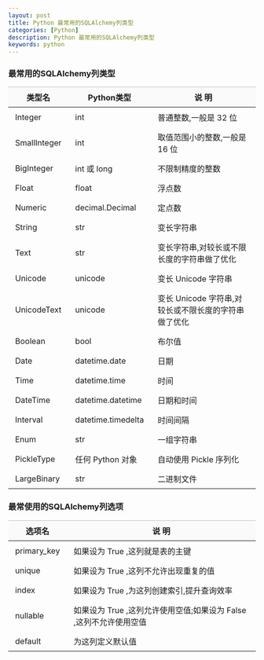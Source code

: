```yaml
---
layout: post
title: Python 最常用的SQLAlchemy列类型
categories: [Python]
description: Python 最常用的SQLAlchemy列类型
keywords: python
---
```

### **最常用的SQLAlchemy列类型**

<table>
    <thead style="margin: 0px; padding: 0px;">
        <tr style="margin: 0px; padding: 0px;" class="firstRow">
            <th style="margin: 0px; padding: 8px 14px; background-color: rgb(250, 250, 250); border-color: rgb(192, 192, 192); border-collapse: collapse; min-width: 50px;">
                类型名
            </th>
            <th style="margin: 0px; padding: 8px 14px; background-color: rgb(250, 250, 250); border-color: rgb(192, 192, 192); border-collapse: collapse; min-width: 50px;">
                Python类型
            </th>
            <th style="margin: 0px; padding: 8px 14px; background-color: rgb(250, 250, 250); border-color: rgb(192, 192, 192); border-collapse: collapse; min-width: 50px;">
                说 明
            </th>
        </tr>
    </thead>
    <tbody style="margin: 0px; padding: 0px;">
        <tr style="margin: 0px; padding: 0px;">
            <td style="margin: 0px; padding: 8px 14px; border-color: rgb(192, 192, 192); border-collapse: collapse; min-width: 50px;">
                Integer
            </td>
            <td style="margin: 0px; padding: 8px 14px; border-color: rgb(192, 192, 192); border-collapse: collapse; min-width: 50px;">
                int
            </td>
            <td style="margin: 0px; padding: 8px 14px; border-color: rgb(192, 192, 192); border-collapse: collapse; min-width: 50px;">
                普通整数,一般是 32 位
            </td>
        </tr>
        <tr style="margin: 0px; padding: 0px;">
            <td style="margin: 0px; padding: 8px 14px; border-color: rgb(192, 192, 192); border-collapse: collapse; min-width: 50px;">
                SmallInteger
            </td>
            <td style="margin: 0px; padding: 8px 14px; border-color: rgb(192, 192, 192); border-collapse: collapse; min-width: 50px;">
                int
            </td>
            <td style="margin: 0px; padding: 8px 14px; border-color: rgb(192, 192, 192); border-collapse: collapse; min-width: 50px;">
                取值范围小的整数,一般是 16 位
            </td>
        </tr>
        <tr style="margin: 0px; padding: 0px;">
            <td style="margin: 0px; padding: 8px 14px; border-color: rgb(192, 192, 192); border-collapse: collapse; min-width: 50px;">
                BigInteger
            </td>
            <td style="margin: 0px; padding: 8px 14px; border-color: rgb(192, 192, 192); border-collapse: collapse; min-width: 50px;">
                int 或 long
            </td>
            <td style="margin: 0px; padding: 8px 14px; border-color: rgb(192, 192, 192); border-collapse: collapse; min-width: 50px;">
                不限制精度的整数
            </td>
        </tr>
        <tr style="margin: 0px; padding: 0px;">
            <td style="margin: 0px; padding: 8px 14px; border-color: rgb(192, 192, 192); border-collapse: collapse; min-width: 50px;">
                Float
            </td>
            <td style="margin: 0px; padding: 8px 14px; border-color: rgb(192, 192, 192); border-collapse: collapse; min-width: 50px;">
                float
            </td>
            <td style="margin: 0px; padding: 8px 14px; border-color: rgb(192, 192, 192); border-collapse: collapse; min-width: 50px;">
                浮点数
            </td>
        </tr>
        <tr style="margin: 0px; padding: 0px;">
            <td style="margin: 0px; padding: 8px 14px; border-color: rgb(192, 192, 192); border-collapse: collapse; min-width: 50px;">
                Numeric
            </td>
            <td style="margin: 0px; padding: 8px 14px; border-color: rgb(192, 192, 192); border-collapse: collapse; min-width: 50px;">
                decimal.Decimal
            </td>
            <td style="margin: 0px; padding: 8px 14px; border-color: rgb(192, 192, 192); border-collapse: collapse; min-width: 50px;">
                定点数
            </td>
        </tr>
        <tr style="margin: 0px; padding: 0px;">
            <td style="margin: 0px; padding: 8px 14px; border-color: rgb(192, 192, 192); border-collapse: collapse; min-width: 50px;">
                String
            </td>
            <td style="margin: 0px; padding: 8px 14px; border-color: rgb(192, 192, 192); border-collapse: collapse; min-width: 50px;">
                str
            </td>
            <td style="margin: 0px; padding: 8px 14px; border-color: rgb(192, 192, 192); border-collapse: collapse; min-width: 50px;">
                变长字符串
            </td>
        </tr>
        <tr style="margin: 0px; padding: 0px;">
            <td style="margin: 0px; padding: 8px 14px; border-color: rgb(192, 192, 192); border-collapse: collapse; min-width: 50px;">
                Text
            </td>
            <td style="margin: 0px; padding: 8px 14px; border-color: rgb(192, 192, 192); border-collapse: collapse; min-width: 50px;">
                str
            </td>
            <td style="margin: 0px; padding: 8px 14px; border-color: rgb(192, 192, 192); border-collapse: collapse; min-width: 50px;">
                变长字符串,对较长或不限长度的字符串做了优化
            </td>
        </tr>
        <tr style="margin: 0px; padding: 0px;">
            <td style="margin: 0px; padding: 8px 14px; border-color: rgb(192, 192, 192); border-collapse: collapse; min-width: 50px;">
                Unicode
            </td>
            <td style="margin: 0px; padding: 8px 14px; border-color: rgb(192, 192, 192); border-collapse: collapse; min-width: 50px;">
                unicode
            </td>
            <td style="margin: 0px; padding: 8px 14px; border-color: rgb(192, 192, 192); border-collapse: collapse; min-width: 50px;">
                变长 Unicode 字符串
            </td>
        </tr>
        <tr style="margin: 0px; padding: 0px;">
            <td style="margin: 0px; padding: 8px 14px; border-color: rgb(192, 192, 192); border-collapse: collapse; min-width: 50px;">
                UnicodeText
            </td>
            <td style="margin: 0px; padding: 8px 14px; border-color: rgb(192, 192, 192); border-collapse: collapse; min-width: 50px;">
                unicode
            </td>
            <td style="margin: 0px; padding: 8px 14px; border-color: rgb(192, 192, 192); border-collapse: collapse; min-width: 50px;">
                变长 Unicode 字符串,对较长或不限长度的字符串做了优化
            </td>
        </tr>
        <tr style="margin: 0px; padding: 0px;">
            <td style="margin: 0px; padding: 8px 14px; border-color: rgb(192, 192, 192); border-collapse: collapse; min-width: 50px;">
                Boolean
            </td>
            <td style="margin: 0px; padding: 8px 14px; border-color: rgb(192, 192, 192); border-collapse: collapse; min-width: 50px;">
                bool
            </td>
            <td style="margin: 0px; padding: 8px 14px; border-color: rgb(192, 192, 192); border-collapse: collapse; min-width: 50px;">
                布尔值
            </td>
        </tr>
        <tr style="margin: 0px; padding: 0px;">
            <td style="margin: 0px; padding: 8px 14px; border-color: rgb(192, 192, 192); border-collapse: collapse; min-width: 50px;">
                Date
            </td>
            <td style="margin: 0px; padding: 8px 14px; border-color: rgb(192, 192, 192); border-collapse: collapse; min-width: 50px;">
                datetime.date
            </td>
            <td style="margin: 0px; padding: 8px 14px; border-color: rgb(192, 192, 192); border-collapse: collapse; min-width: 50px;">
                日期
            </td>
        </tr>
        <tr style="margin: 0px; padding: 0px;">
            <td style="margin: 0px; padding: 8px 14px; border-color: rgb(192, 192, 192); border-collapse: collapse; min-width: 50px;">
                Time
            </td>
            <td style="margin: 0px; padding: 8px 14px; border-color: rgb(192, 192, 192); border-collapse: collapse; min-width: 50px;">
                datetime.time
            </td>
            <td style="margin: 0px; padding: 8px 14px; border-color: rgb(192, 192, 192); border-collapse: collapse; min-width: 50px;">
                时间
            </td>
        </tr>
        <tr style="margin: 0px; padding: 0px;">
            <td style="margin: 0px; padding: 8px 14px; border-color: rgb(192, 192, 192); border-collapse: collapse; min-width: 50px;">
                DateTime
            </td>
            <td style="margin: 0px; padding: 8px 14px; border-color: rgb(192, 192, 192); border-collapse: collapse; min-width: 50px;">
                datetime.datetime
            </td>
            <td style="margin: 0px; padding: 8px 14px; border-color: rgb(192, 192, 192); border-collapse: collapse; min-width: 50px;">
                日期和时间
            </td>
        </tr>
        <tr style="margin: 0px; padding: 0px;">
            <td style="margin: 0px; padding: 8px 14px; border-color: rgb(192, 192, 192); border-collapse: collapse; min-width: 50px;">
                Interval
            </td>
            <td style="margin: 0px; padding: 8px 14px; border-color: rgb(192, 192, 192); border-collapse: collapse; min-width: 50px;">
                datetime.timedelta
            </td>
            <td style="margin: 0px; padding: 8px 14px; border-color: rgb(192, 192, 192); border-collapse: collapse; min-width: 50px;">
                时间间隔
            </td>
        </tr>
        <tr style="margin: 0px; padding: 0px;">
            <td style="margin: 0px; padding: 8px 14px; border-color: rgb(192, 192, 192); border-collapse: collapse; min-width: 50px;">
                Enum
            </td>
            <td style="margin: 0px; padding: 8px 14px; border-color: rgb(192, 192, 192); border-collapse: collapse; min-width: 50px;">
                str
            </td>
            <td style="margin: 0px; padding: 8px 14px; border-color: rgb(192, 192, 192); border-collapse: collapse; min-width: 50px;">
                一组字符串
            </td>
        </tr>
        <tr style="margin: 0px; padding: 0px;">
            <td style="margin: 0px; padding: 8px 14px; border-color: rgb(192, 192, 192); border-collapse: collapse; min-width: 50px;">
                PickleType
            </td>
            <td style="margin: 0px; padding: 8px 14px; border-color: rgb(192, 192, 192); border-collapse: collapse; min-width: 50px;">
                任何 Python 对象
            </td>
            <td style="margin: 0px; padding: 8px 14px; border-color: rgb(192, 192, 192); border-collapse: collapse; min-width: 50px;">
                自动使用 Pickle 序列化
            </td>
        </tr>
        <tr style="margin: 0px; padding: 0px;">
            <td style="margin: 0px; padding: 8px 14px; border-color: rgb(192, 192, 192); border-collapse: collapse; min-width: 50px;">
                LargeBinary
            </td>
            <td style="margin: 0px; padding: 8px 14px; border-color: rgb(192, 192, 192); border-collapse: collapse; min-width: 50px;">
                str
            </td>
            <td style="margin: 0px; padding: 8px 14px; border-color: rgb(192, 192, 192); border-collapse: collapse; min-width: 50px;">
                二进制文件
            </td>
        </tr>
    </tbody>
</table>

### **最常使用的SQLAlchemy列选项**

<table>
    <thead style="margin: 0px; padding: 0px;">
        <tr style="margin: 0px; padding: 0px;" class="firstRow">
            <th style="margin: 0px; padding: 8px 14px; background-color: rgb(250, 250, 250); border-color: rgb(192, 192, 192); border-collapse: collapse; min-width: 50px;">
                选项名
            </th>
            <th style="margin: 0px; padding: 8px 14px; background-color: rgb(250, 250, 250); border-color: rgb(192, 192, 192); border-collapse: collapse; min-width: 50px;">
                说 明
            </th>
        </tr>
    </thead>
    <tbody style="margin: 0px; padding: 0px;">
        <tr style="margin: 0px; padding: 0px;">
            <td style="margin: 0px; padding: 8px 14px; border-color: rgb(192, 192, 192); border-collapse: collapse; min-width: 50px;">
                primary_key
            </td>
            <td style="margin: 0px; padding: 8px 14px; border-color: rgb(192, 192, 192); border-collapse: collapse; min-width: 50px;">
                如果设为 True ,这列就是表的主键
            </td>
        </tr>
        <tr style="margin: 0px; padding: 0px;">
            <td style="margin: 0px; padding: 8px 14px; border-color: rgb(192, 192, 192); border-collapse: collapse; min-width: 50px;">
                unique
            </td>
            <td style="margin: 0px; padding: 8px 14px; border-color: rgb(192, 192, 192); border-collapse: collapse; min-width: 50px;">
                如果设为 True ,这列不允许出现重复的值
            </td>
        </tr>
        <tr style="margin: 0px; padding: 0px;">
            <td style="margin: 0px; padding: 8px 14px; border-color: rgb(192, 192, 192); border-collapse: collapse; min-width: 50px;">
                index
            </td>
            <td style="margin: 0px; padding: 8px 14px; border-color: rgb(192, 192, 192); border-collapse: collapse; min-width: 50px;">
                如果设为 True ,为这列创建索引,提升查询效率
            </td>
        </tr>
        <tr style="margin: 0px; padding: 0px;">
            <td style="margin: 0px; padding: 8px 14px; border-color: rgb(192, 192, 192); border-collapse: collapse; min-width: 50px;">
                nullable
            </td>
            <td style="margin: 0px; padding: 8px 14px; border-color: rgb(192, 192, 192); border-collapse: collapse; min-width: 50px;">
                如果设为 True ,这列允许使用空值;如果设为 False ,这列不允许使用空值
            </td>
        </tr>
        <tr style="margin: 0px; padding: 0px;">
            <td style="margin: 0px; padding: 8px 14px; border-color: rgb(192, 192, 192); border-collapse: collapse; min-width: 50px;">
                default
            </td>
            <td style="margin: 0px; padding: 8px 14px; border-color: rgb(192, 192, 192); border-collapse: collapse; min-width: 50px;">
                为这列定义默认值
            </td>
        </tr>
    </tbody>
</table>

